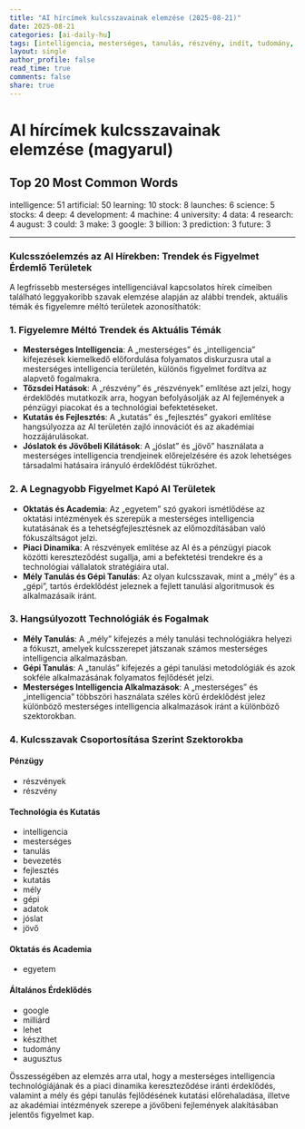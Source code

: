 ```yaml
---
title: "AI hírcímek kulcsszavainak elemzése (2025-08-21)"
date: 2025-08-21
categories: [ai-daily-hu]
tags: [intelligencia, mesterséges, tanulás, részvény, indít, tudomány, részvények, mély, fejlesztés, gép, university, adat, kutatás, augusztus, tudna, készíteni, google, milliárd, jóslat, jövő]
layout: single
author_profile: false
read_time: true
comments: false
share: true
---
```


# AI hírcímek kulcsszavainak elemzése (magyarul)

## Top 20 Most Common Words

intelligence: 51
artificial: 50
learning: 10
stock: 8
launches: 6
science: 5
stocks: 4
deep: 4
development: 4
machine: 4
university: 4
data: 4
research: 4
august: 3
could: 3
make: 3
google: 3
billion: 3
prediction: 3
future: 3

---

### Kulcsszóelemzés az AI Hírekben: Trendek és Figyelmet Érdemlő Területek

A legfrissebb mesterséges intelligenciával kapcsolatos hírek címeiben található leggyakoribb szavak elemzése alapján az alábbi trendek, aktuális témák és figyelemre méltó területek azonosíthatók:

### 1. Figyelemre Méltó Trendek és Aktuális Témák
- **Mesterséges Intelligencia**: A „mesterséges” és „intelligencia” kifejezések kiemelkedő előfordulása folyamatos diskurzusra utal a mesterséges intelligencia területén, különös figyelmet fordítva az alapvető fogalmakra.
- **Tőzsdei Hatások**: A „részvény” és „részvények” említése azt jelzi, hogy érdeklődés mutatkozik arra, hogyan befolyásolják az AI fejlemények a pénzügyi piacokat és a technológiai befektetéseket.
- **Kutatás és Fejlesztés**: A „kutatás” és „fejlesztés” gyakori említése hangsúlyozza az AI területén zajló innovációt és az akadémiai hozzájárulásokat.
- **Jóslatok és Jövőbeli Kilátások**: A „jóslat” és „jövő” használata a mesterséges intelligencia trendjeinek előrejelzésére és azok lehetséges társadalmi hatásaira irányuló érdeklődést tükrözhet.

### 2. A Legnagyobb Figyelmet Kapó AI Területek
- **Oktatás és Academia**: Az „egyetem” szó gyakori ismétlődése az oktatási intézmények és szerepük a mesterséges intelligencia kutatásának és a tehetségfejlesztésnek az előmozdításában való fókuszáltságot jelzi.
- **Piaci Dinamika**: A részvények említése az AI és a pénzügyi piacok közötti kereszteződést sugallja, ami a befektetési trendekre és a technológiai vállalatok stratégiáira utal.
- **Mély Tanulás és Gépi Tanulás**: Az olyan kulcsszavak, mint a „mély” és a „gépi”, tartós érdeklődést jeleznek a fejlett tanulási algoritmusok és alkalmazásaik iránt.

### 3. Hangsúlyozott Technológiák és Fogalmak
- **Mély Tanulás**: A „mély” kifejezés a mély tanulási technológiákra helyezi a fókuszt, amelyek kulcsszerepet játszanak számos mesterséges intelligencia alkalmazásban.
- **Gépi Tanulás**: A „tanulás” kifejezés a gépi tanulási metodológiák és azok sokféle alkalmazásának folyamatos fejlődését jelzi.
- **Mesterséges Intelligencia Alkalmazások**: A „mesterséges” és „intelligencia” többszöri használata széles körű érdeklődést jelez különböző mesterséges intelligencia alkalmazások iránt a különböző szektorokban.

### 4. Kulcsszavak Csoportosítása Szerint Szektorokba

#### Pénzügy
- részvények
- részvény

#### Technológia és Kutatás
- intelligencia
- mesterséges
- tanulás
- bevezetés
- fejlesztés
- kutatás
- mély
- gépi
- adatok
- jóslat
- jövő

#### Oktatás és Academia
- egyetem

#### Általános Érdeklődés
- google
- milliárd
- lehet
- készíthet
- tudomány
- augusztus

Összességében az elemzés arra utal, hogy a mesterséges intelligencia technológiájának és a piaci dinamika kereszteződése iránti érdeklődés, valamint a mély és gépi tanulás fejlődésének kutatási előrehaladása, illetve az akadémiai intézmények szerepe a jövőbeni fejlemények alakításában jelentős figyelmet kap.